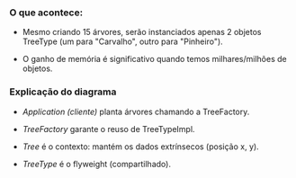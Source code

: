 ### O que acontece:

- Mesmo criando 15 árvores, serão instanciados apenas 2 objetos TreeType (um para "Carvalho", outro para "Pinheiro").

- O ganho de memória é significativo quando temos milhares/milhões de objetos.


### Explicação do diagrama

- *Application (cliente)* planta árvores chamando a TreeFactory.

- *TreeFactory* garante o reuso de TreeTypeImpl.

- *Tree* é o contexto: mantém os dados extrínsecos (posição x, y).

-  *TreeType* é o flyweight (compartilhado).